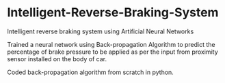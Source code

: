 # Intelligent-Reverse-Braking-System
Intelligent reverse braking system using Artificial Neural Networks

Trained a neural network using Back-propagation Algorithm to predict the percentage of brake pressure to be applied 
as per the input from proximity sensor installed on the body of car.

Coded back-propagation algorithm from scratch in python.
